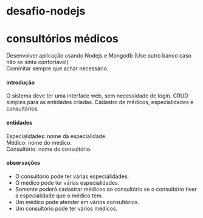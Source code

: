 # desafio-nodejs

# consultórios médicos

Desenvolver aplicação usando Nodejs e Mongodb (Use outro banco caso não se sinta confortável)  
Commitar sempre que achar necessário.   

#### introdução
O sistema deve ter uma interface web, sem necessidade de login. CRUD simples para as entidades criadas. Cadastro de médicos, especialidades e consultórios.  

#### entidades
Especialidades: nome da especialidade.  
Médico: nome do médico.  
Consultório: nome do consultório.  

#### observações
- O consultório pode ter várias especialidades.  
- O médico pode ter várias especialidades.  
- Somente poderá cadastrar médicos ao consultório se o consultório tiver a especialidade que o médico tem.  
- Um médico pode atender em vários consultórios.  
- Um consultório pode ter vários médicos.  
